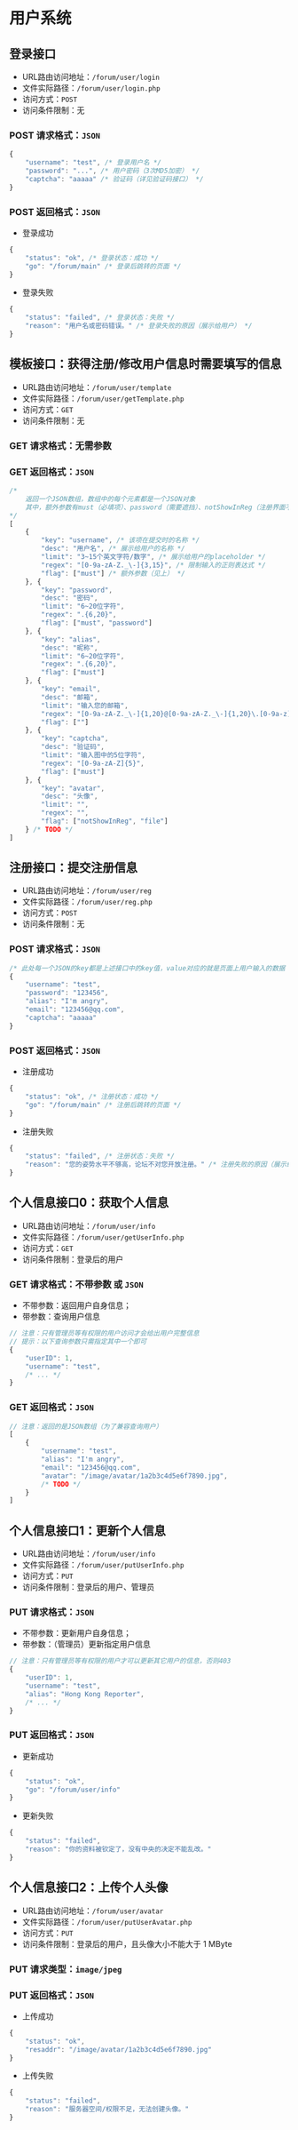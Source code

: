 # 用户系统

## 登录接口
* URL路由访问地址：`/forum/user/login`
* 文件实际路径：`/forum/user/login.php`
* 访问方式：`POST`
* 访问条件限制：无
### POST 请求格式：`JSON`
```JavaScript
{
	"username": "test", /* 登录用户名 */
	"password": "...", /* 用户密码（3次MD5加密） */
	"captcha": "aaaaa" /* 验证码（详见验证码接口） */
}
```
### POST 返回格式：`JSON`
* 登录成功
```JavaScript
{
    "status": "ok", /* 登录状态：成功 */
    "go": "/forum/main" /* 登录后跳转的页面 */
}
```
* 登录失败
```JavaScript
{
    "status": "failed", /* 登录状态：失败 */
    "reason": "用户名或密码错误。" /* 登录失败的原因（展示给用户） */
}
```

## 模板接口：获得注册/修改用户信息时需要填写的信息
* URL路由访问地址：`/forum/user/template`
* 文件实际路径：`/forum/user/getTemplate.php`
* 访问方式：`GET`
* 访问条件限制：无
### GET 请求格式：无需参数
### GET 返回格式：`JSON`
```JavaScript
/*
	返回一个JSON数组，数组中的每个元素都是一个JSON对象
	其中，额外参数有must（必填项）、password（需要遮挡）、notShowInReg（注册界面不用填写，比如头像）、file（上传文件）
*/
[
    {
        "key": "username", /* 该项在提交时的名称 */
        "desc": "用户名", /* 展示给用户的名称 */
        "limit": "3~15个英文字符/数字", /* 展示给用户的placeholder */
        "regex": "[0-9a-zA-Z._\-]{3,15}", /* 限制输入的正则表达式 */
        "flag": ["must"] /* 额外参数（见上） */
    }, {
        "key": "password",
        "desc": "密码",
        "limit": "6~20位字符", 
        "regex": ".{6,20}", 
        "flag": ["must", "password"]
    }, {
        "key": "alias",
        "desc": "昵称",
        "limit": "6~20位字符", 
        "regex": ".{6,20}", 
        "flag": ["must"]
    }, {
        "key": "email",
        "desc": "邮箱",
        "limit": "输入您的邮箱", 
        "regex": "[0-9a-zA-Z._\-]{1,20}@[0-9a-zA-Z._\-]{1,20}\.[0-9a-z]{2,6}", 
        "flag": [""]
    }, {
        "key": "captcha",
        "desc": "验证码",
        "limit": "输入图中的5位字符", 
        "regex": "[0-9a-zA-Z]{5}", 
        "flag": ["must"]
    }, {
        "key": "avatar",
        "desc": "头像",
        "limit": "", 
        "regex": "", 
        "flag": ["notShowInReg", "file"]
    } /* TODO */
]
```

## 注册接口：提交注册信息
* URL路由访问地址：`/forum/user/reg`
* 文件实际路径：`/forum/user/reg.php`
* 访问方式：`POST`
* 访问条件限制：无
### POST 请求格式：`JSON`
```JavaScript
/* 此处每一个JSON的key都是上述接口中的key值，value对应的就是页面上用户输入的数据 */
{
    "username": "test",
    "password": "123456",
    "alias": "I'm angry",
    "email": "123456@qq.com",
    "captcha": "aaaaa"
}
```
### POST 返回格式：`JSON`
* 注册成功
```JavaScript
{
    "status": "ok", /* 注册状态：成功 */
    "go": "/forum/main" /* 注册后跳转的页面 */
}
```
* 注册失败
```JavaScript
{
    "status": "failed", /* 注册状态：失败 */
    "reason": "您的姿势水平不够高，论坛不对您开放注册。" /* 注册失败的原因（展示给用户） */
}
```

## 个人信息接口0：获取个人信息
* URL路由访问地址：`/forum/user/info`
* 文件实际路径：`/forum/user/getUserInfo.php`
* 访问方式：`GET`
* 访问条件限制：登录后的用户
### GET 请求格式：不带参数 或 `JSON`
* 不带参数：返回用户自身信息；
* 带参数：查询用户信息
```JavaScript
// 注意：只有管理员等有权限的用户访问才会给出用户完整信息
// 提示：以下查询参数只需指定其中一个即可
{
    "userID": 1,
    "username": "test",
    /* ... */
}
```
### GET 返回格式：`JSON`
```JavaScript
// 注意：返回的是JSON数组（为了兼容查询用户）
[
    {
        "username": "test",
        "alias": "I'm angry",
        "email": "123456@qq.com",
        "avatar": "/image/avatar/1a2b3c4d5e6f7890.jpg",
        /* TODO */
    }
]
```

## 个人信息接口1：更新个人信息
* URL路由访问地址：`/forum/user/info`
* 文件实际路径：`/forum/user/putUserInfo.php`
* 访问方式：`PUT`
* 访问条件限制：登录后的用户、管理员
### PUT 请求格式：`JSON`
* 不带参数：更新用户自身信息；
* 带参数：（管理员）更新指定用户信息
```JavaScript
// 注意：只有管理员等有权限的用户才可以更新其它用户的信息，否则403
{
    "userID": 1,
    "username": "test",
    "alias": "Hong Kong Reporter",
    /* ... */
}
```
### PUT 返回格式：`JSON`
* 更新成功
```JavaScript
{
    "status": "ok",
    "go": "/forum/user/info"
}
```
* 更新失败
```JavaScript
{
    "status": "failed",
    "reason": "你的资料被钦定了，没有中央的决定不能乱改。"
}
```

## 个人信息接口2：上传个人头像
* URL路由访问地址：`/forum/user/avatar`
* 文件实际路径：`/forum/user/putUserAvatar.php`
* 访问方式：`PUT`
* 访问条件限制：登录后的用户，且头像大小不能大于 1 MByte
### PUT 请求类型：`image/jpeg`
### PUT 返回格式：`JSON`
* 上传成功
```JavaScript
{
    "status": "ok",
    "resaddr": "/image/avatar/1a2b3c4d5e6f7890.jpg"
}
```
* 上传失败
```JavaScript
{
    "status": "failed",
    "reason": "服务器空间/权限不足，无法创建头像。"
}
```
